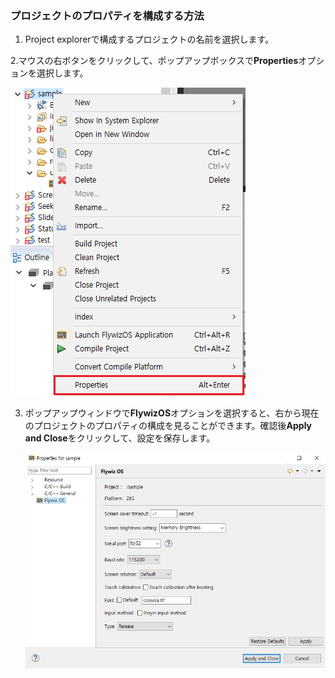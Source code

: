 
###  プロジェクトのプロパティを構成する方法

1. Project explorerで構成するプロジェクトの名前を選択します。

2.マウスの右ボタンをクリックして、ポップアップボックスで**Properties**オプションを選択します。

   ![](assets/set_project_properties.png)  

3. ポップアップウィンドウで**FlywizOS**オプションを選択すると、右から現在のプロジェクトのプロパティの構成を見ることができます。確認後**Apply and Close**をクリックして、設定を保存します。

    ![](assets/set_project_properties2.png)

